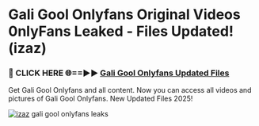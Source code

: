 # Gali Gool Onlyfans Original Videos 0nlyFans Leaked - Files Updated! (izaz)

<h3>🔴 CLICK HERE 🌐==►► <a href="https://tinyurl.com/2jnfzry5" rel="nofollow">Gali Gool Onlyfans Updated Files</a></h3>

Get Gali Gool Onlyfans and all content. Now you can access all videos and pictures of Gali Gool Onlyfans. New Updated Files 2025!

[![izaz](https://i.imgur.com/GyGTBgg.gif)](https://tinyurl.com/2jnfzry5)
gali gool onlyfans leaks